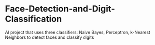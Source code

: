 # Face-Detection-and-Digit-Classification

AI project that uses three classifiers: Naive Bayes, Perceptron, k-Nearest Neighbors to detect faces and classify digits